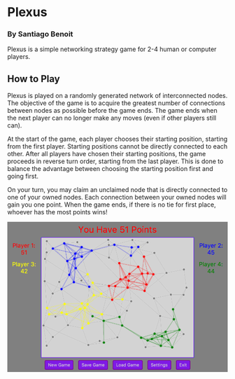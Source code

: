 # Plexus
### By Santiago Benoit
Plexus is a simple networking strategy game for 2-4 human or computer players.

## How to Play
Plexus is played on a randomly generated network of interconnected nodes. The objective of the game is to acquire the greatest number of connections between nodes as possible before the game ends. The game ends when the next player can no longer make any moves (even if other players still can).

At the start of the game, each player chooses their starting position, starting from the first player. Starting positions cannot be directly connected to each other. After all players have chosen their starting positions, the game proceeds in reverse turn order, starting from the last player. This is done to balance the advantage between choosing the starting position first and going first.

On your turn, you may claim an unclaimed node that is directly connected to one of your owned nodes. Each connection between your owned nodes will gain you one point. When the game ends, if there is no tie for first place, whoever has the most points wins!

![Plexus Screenshot](/images/plexus_screenshot.png?raw=true)
